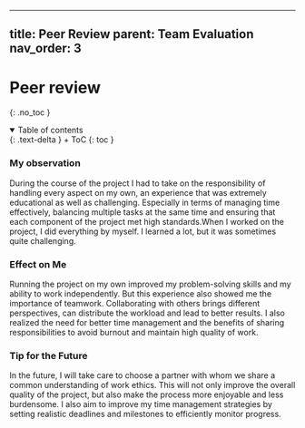
---
title: Peer Review
parent: Team Evaluation
nav_order: 3
---

# Peer review
{: .no_toc }

<details open markdown="block">
{: .text-delta }
<summary>Table of contents</summary>
+ ToC
{: toc }
</details>



### My observation

During the course of the project I had to take on the responsibility of handling every aspect on my own, an experience that was extremely educational as well as challenging. Especially in terms of managing time effectively, balancing multiple tasks at the same time and ensuring that each component of the project met high standards.When I worked on the project, I did everything by myself. I learned a lot, but it was sometimes quite challenging. 

### Effect on Me
Running the project on my own improved my problem-solving skills and my ability to work independently. But this experience also showed me the importance of teamwork. Collaborating with others brings different perspectives, can distribute the workload and lead to better results. I also realized the need for better time management and the benefits of sharing responsibilities to avoid burnout and maintain high quality of work.

### Tip for the Future
In the future, I will take care to choose a partner with whom we share a common understanding of work ethics. This will not only improve the overall quality of the project, but also make the process more enjoyable and less burdensome. I also aim to improve my time management strategies by setting realistic deadlines and milestones to efficiently monitor progress. 
